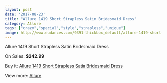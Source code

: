 ```yaml
---
layout: post
date: '2017-08-23'
title: "Allure 1419 Short Strapless Satin Bridesmaid Dress"
category: Allure 
tags: ["crazy","special","style","strapless","unique"]
image: http://www.eudances.com/9391-thickbox_default/allure-1419-short-strapless-satin-bridesmaid-dress.jpg
---
```

Allure 1419 Short Strapless Satin Bridesmaid Dress

On Sales: **$242.99**
<a href="https://www.eudances.com/en/allure/3131-allure-1419-short-strapless-satin-bridesmaid-dress.html"><amp-img layout="responsive" width="600" height="600" src="//www.eudances.com/9391-thickbox_default/allure-1419-short-strapless-satin-bridesmaid-dress.jpg" alt="Allure 1419 Short Strapless Satin Bridesmaid Dress 0" /></a>
<a href="https://www.eudances.com/en/allure/3131-allure-1419-short-strapless-satin-bridesmaid-dress.html"><amp-img layout="responsive" width="600" height="600" src="//www.eudances.com/9394-thickbox_default/allure-1419-short-strapless-satin-bridesmaid-dress.jpg" alt="Allure 1419 Short Strapless Satin Bridesmaid Dress 1" /></a>
<a href="https://www.eudances.com/en/allure/3131-allure-1419-short-strapless-satin-bridesmaid-dress.html"><amp-img layout="responsive" width="600" height="600" src="//www.eudances.com/9393-thickbox_default/allure-1419-short-strapless-satin-bridesmaid-dress.jpg" alt="Allure 1419 Short Strapless Satin Bridesmaid Dress 2" /></a>
<a href="https://www.eudances.com/en/allure/3131-allure-1419-short-strapless-satin-bridesmaid-dress.html"><amp-img layout="responsive" width="600" height="600" src="//www.eudances.com/9392-thickbox_default/allure-1419-short-strapless-satin-bridesmaid-dress.jpg" alt="Allure 1419 Short Strapless Satin Bridesmaid Dress 3" /></a>

Buy it: [Allure 1419 Short Strapless Satin Bridesmaid Dress](https://www.eudances.com/en/allure/3131-allure-1419-short-strapless-satin-bridesmaid-dress.html "Allure 1419 Short Strapless Satin Bridesmaid Dress")

View more: [Allure ](https://www.eudances.com/en/53-allure "Allure ")